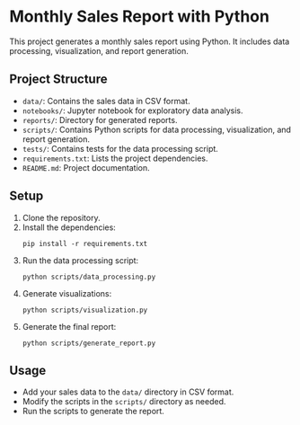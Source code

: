 # Monthly Sales Report with Python

This project generates a monthly sales report using Python. It includes data processing, visualization, and report generation.

## Project Structure

- `data/`: Contains the sales data in CSV format.
- `notebooks/`: Jupyter notebook for exploratory data analysis.
- `reports/`: Directory for generated reports.
- `scripts/`: Contains Python scripts for data processing, visualization, and report generation.
- `tests/`: Contains tests for the data processing script.
- `requirements.txt`: Lists the project dependencies.
- `README.md`: Project documentation.

## Setup

1. Clone the repository.
2. Install the dependencies:
    ```
    pip install -r requirements.txt
    ```
3. Run the data processing script:
    ```
    python scripts/data_processing.py
    ```
4. Generate visualizations:
    ```
    python scripts/visualization.py
    ```
5. Generate the final report:
    ```
    python scripts/generate_report.py
    ```

## Usage

- Add your sales data to the `data/` directory in CSV format.
- Modify the scripts in the `scripts/` directory as needed.
- Run the scripts to generate the report.
